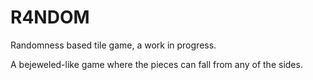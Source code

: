 R4NDOM
======

Randomness based tile game, a work in progress.

A bejeweled-like game where the pieces can fall from any of the sides.

